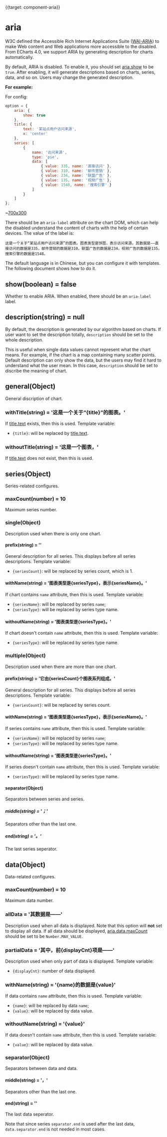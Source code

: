 {{target: component-aria}}

# aria

W3C defined the Accessible Rich Internet Applications Suite ([WAI-ARIA](https://www.w3.org/WAI/intro/aria)) to make Web content and Web applications more accessible to the disabled. From ECharts 4.0, we support ARIA by generating description for charts automatically.

By default, ARIA is disabled. To enable it, you should set [aria.show](~aria.show) to be `true`. After enabling, it will generate descriptions based on charts, series, data, and so on. Users may change the generated description.

**For example:**

For config:

```js
option = {
    aria: {
        show: true
    },
    title: {
        text: '某站点用户访问来源',
        x: 'center'
    },
    series: [
        {
            name: '访问来源',
            type: 'pie',
            data: [
                { value: 335, name: '直接访问' },
                { value: 310, name: '邮件营销' },
                { value: 234, name: '联盟广告' },
                { value: 135, name: '视频广告' },
                { value: 1548, name: '搜索引擎' }
            ]
        }
    ]
};
```

~[700x300](${galleryViewPath}doc-example/aria-pie&edit=1&reset=1)

There should be an `aria-label` attribute on the chart DOM, which can help the disabled understand the content of charts with the help of certain devices. The value of the label is:

```
这是一个关于“某站点用户访问来源”的图表。图表类型是饼图，表示访问来源。其数据是——直接访问的数据是335，邮件营销的数据是310，联盟广告的数据是234，视频广告的数据是135，搜索引擎的数据是1548。
```

The default language is in Chinese, but you can configure it with templates. The following document shows how to do it.


## show(boolean) = false

Whether to enable ARIA. When enabled, there should be an `aria-label` label.

## description(string) = null

By default, the description is generated by our algorithm based on charts. If user want to set the description totally, `description` should be set to the whole description.

This is useful when single data values cannot represent what the chart means. For example, if the chart is a map containing many scatter points. Default description can only show the data, but the users may find it hard to understand what the user mean. In this case, `description` should be set to discribe the meaning of chart.


## general(Object)

General discription of chart.

### withTitle(string) = '这是一个关于“{title}”的图表。'

If [title.text](~title.text) exists, then this is used. Template variable:

- `{title}`: will be replaced by [title.text](~title.text).

### withoutTitle(string) = '这是一个图表，'

If [title.text](~title.text) does not exist, then this is used.


## series(Object)

Series-related configures.

### maxCount(number) = 10

Maximum series number.

### single(Object)

Description used when there is only one chart.

#### prefix(string) = ''

General description for all series. This displays before all series descriptions. Template variable:

- `{seriesCount}`: will be replaced by series count, which is 1.

#### withName(string) = '图表类型是{seriesType}，表示{seriesName}。'

If chart contains `name` attribute, then this is used. Template variable:

- `{seriesName}`: will be replaced by series `name`;
- `{seriesType}`: will be replaced by series type name.

#### withoutName(string) = '图表类型是{seriesType}。'

If chart doesn't contain `name` attribute, then this is used. Template variable:

- `{seriesType}`: will be replaced by series type name.


### multiple(Object)

Description used when there are more than one chart.

#### prefix(string) = '它由{seriesCount}个图表系列组成。'

General description for all series. This displays before all series descriptions. Template variable:

- `{seriesCount}`: will be replaced by series count.

#### withName(string) = '图表类型是{seriesType}，表示{seriesName}。'

If series contains `name` attribute, then this is used. Template variable:

- `{seriesName}`: will be replaced by series `name`;
- `{seriesType}`: will be replaced by series type name.

#### withoutName(string) = '图表类型是{seriesType}。'

If series doesn't contain `name` attribute, then this is used. Template variable:

- `{seriesType}`: will be replaced by series type name.

#### separator(Object)

Separators between series and series.

##### middle(string) = '；'

Separators other than the last one.

##### end(string) = '。'

The last series seperator.




## data(Object)

Data-related configures.

### maxCount(number) = 10

Maximum data number.

### allData = '其数据是——'

Description used when all data is displayed. Note that this option will **not** set to display all data. If all data should be displayed, [aria.data.maxCount](~aria.data.maxCount) should be set to be `Number.MAX_VALUE`.

### partialData = '其中，前{displayCnt}项是——'

Description used when only part of data is displayed. Template variable:

- `{displayCnt}`: number of data displayed.

### withName(string) = '{name}的数据是{value}'

If data contains `name` attribute, then this is used. Template variable:

- `{name}`: will be replaced by data `name`;
- `{value}`: will be replaced by data value.

### withoutName(string) = '{value}'

If data doesn't contain `name` attribute, then this is used. Template variable:

- `{value}`: will be replaced by data value.

### separator(Object)

Separators between data and data.

#### middle(string) = '，'

Separators other than the last one.

#### end(string) = ''

The last data seperator.

Note that since series `separator.end` is used after the last data, `data.separator.end` is not needed in most cases.
